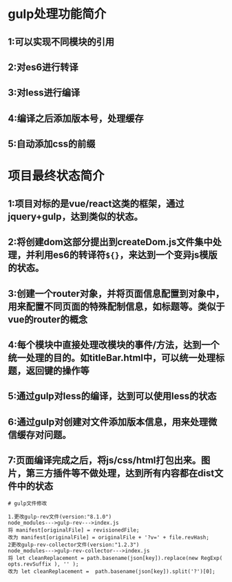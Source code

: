 

# gulp处理功能简介

## 1:可以实现不同模块的引用

## 2:对es6进行转译

## 3:对less进行编译

## 4:编译之后添加版本号，处理缓存

## 5:自动添加css的前缀

# 项目最终状态简介

## 1:项目对标的是vue/react这类的框架，通过jquery+gulp，达到类似的状态。

## 2:将创建dom这部分提出到createDom.js文件集中处理，并利用es6的转译符`${}`，来达到一个变异js模版的状态。

## 3:创建一个router对象，并将页面信息配置到对象中，用来配置不同页面的特殊配制信息，如标题等。类似于 vue的router的概念

## 4:每个模块中直接处理改模块的事件/方法，达到一个统一处理的目的。如titleBar.html中，可以统一处理标题，返回键的操作等

## 5:通过gulp对less的编译，达到可以使用less的状态

## 6:通过gulp对创建对文件添加版本信息，用来处理微信缓存对问题。

## 7:页面编译完成之后，将js/css/html打包出来。图片，第三方插件等不做处理，达到所有内容都在dist文件中的状态



```
# gulp文件修改

1.更改gulp-rev文件(version:"8.1.0")
node_modules--->gulp-rev--->index.js
将 manifest[originalFile] = revisionedFile;
改为 manifest[originalFile] = originalFile + '?v=' + file.revHash;
2更改gulp-rev-collector文件(version:"1.2.3")
node_modules--->gulp-rev-collector--->index.js
将 let cleanReplacement = path.basename(json[key]).replace(new RegExp( opts.revSuffix ), '' );
改为 let cleanReplacement =  path.basename(json[key]).split('?')[0];
```
